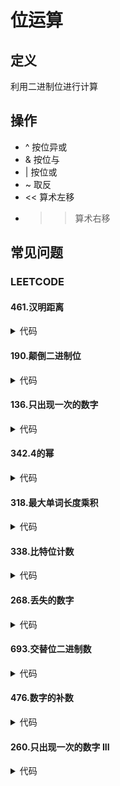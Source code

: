 # 位运算 #

## 定义 ##
利用二进制位进行计算

## 操作 ##
  - ^ 按位异或
  - & 按位与
  - | 按位或
  - ~ 取反
  - << 算术左移
  - >> 算术右移

## 常见问题 ##
### LEETCODE ###
#### 461.汉明距离 ####
<details>
<summary>代码</summary>
<pre>
<code>
</code>
</pre>
</details>

#### 190.颠倒二进制位 ####
<details>
<summary>代码</summary>
<pre>
<code>
</code>
</pre>
</details>

#### 136.只出现一次的数字 ####
<details>
<summary>代码</summary>
<pre>
<code>
</code>
</pre>
</details>

#### 342.4的幂 ####
<details>
<summary>代码</summary>
<pre>
<code>
</code>
</pre>
</details>

#### 318.最大单词长度乘积 ####
<details>
<summary>代码</summary>
<pre>
<code>
</code>
</pre>
</details>

#### 338.比特位计数 ####
<details>
<summary>代码</summary>
<pre>
<code>
</code>
</pre>
</details>

#### 268.丢失的数字 ####
<details>
<summary>代码</summary>
<pre>
<code>
</code>
</pre>
</details>

#### 693.交替位二进制数 ####
<details>
<summary>代码</summary>
<pre>
<code>
</code>
</pre>
</details>

#### 476.数字的补数 ####
<details>
<summary>代码</summary>
<pre>
<code>
</code>
</pre>
</details>

#### 260.只出现一次的数字 III ####
<details>
<summary>代码</summary>
<pre>
<code>
</code>
</pre>
</details>
